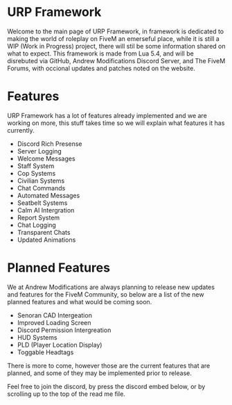# URP Framework
Welcome to the main page of URP Framework, in framework is dedicated to making the world of roleplay on FiveM an emerseful place, while it is still a WIP (Work in Progress) project, there will stil be some information shared on what to expect. This framework is made from Lua 5.4, and will be disrebuted via GitHub, Andrew Modifications Discord Server, and The FiveM Forums, with occional updates and patches noted on the website.

# Features
URP Framework has a lot of features already implemented and we are working on more, this stuff takes time so we will explain what features it has currently.

* Discord Rich Presense
* Server Logging
* Welcome Messages
* Staff System
* Cop Systems
* Civilian Systems
* Chat Commands
* Automated Messages
* Seatbelt Systems
* Calm AI Intergration
* Report System
* Chat Logging
* Transparent Chats
* Updated Animations

# Planned Features
We at Andrew Modifications are always planning to release new updates and features for the FiveM Community, so below are a list of the new planned features and what would be coming soon. 

* Senoran CAD Intergeation
* Improved Loading Screen
* Discord Permission Intergreation
* HUD Systems
* PLD (Player Location Display)
* Toggable Headtags

There is more to come, however those are the current features that are planned, and some of they may be implemented prior to release. 

Feel free to join the discord, by press the discord embed below, or by scrolling up to the top of the read me file.
